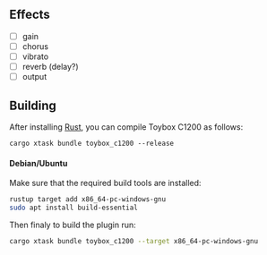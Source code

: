 ## Effects

- [ ] gain
- [ ] chorus
- [ ] vibrato
- [ ] reverb (delay?)
- [ ] output

## Building

After installing [Rust](https://rustup.rs/), you can compile Toybox C1200 as follows:

```shell
cargo xtask bundle toybox_c1200 --release
```

#### Debian/Ubuntu

Make sure that the required build tools are installed:

```sh
rustup target add x86_64-pc-windows-gnu
sudo apt install build-essential
```

Then finaly to build the plugin run:

```sh
cargo xtask bundle toybox_c1200 --target x86_64-pc-windows-gnu
```
